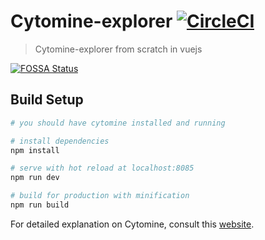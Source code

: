 # Cytomine-explorer [![CircleCI](https://circleci.com/gh/mehdyouras/cytomine-explorer.svg?style=svg)](https://circleci.com/gh/mehdyouras/cytomine-explorer)

> Cytomine-explorer from scratch in vuejs

[![FOSSA Status](https://app.fossa.io/api/projects/git%2Bgithub.com%2Fmehdyouras%2Fcytomine-explorer.svg?type=large)](https://app.fossa.io/projects/git%2Bgithub.com%2Fmehdyouras%2Fcytomine-explorer?ref=badge_large)

## Build Setup

``` bash
# you should have cytomine installed and running

# install dependencies
npm install

# serve with hot reload at localhost:8085
npm run dev

# build for production with minification
npm run build
```

For detailed explanation on Cytomine, consult this [website](http://uliege.cytomine.org).
